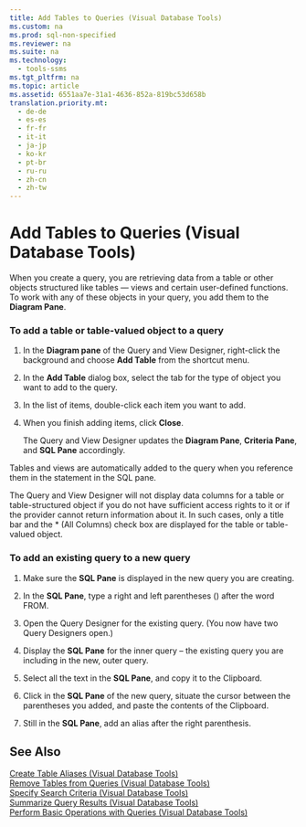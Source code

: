 ```yaml
---
title: Add Tables to Queries (Visual Database Tools)
ms.custom: na
ms.prod: sql-non-specified
ms.reviewer: na
ms.suite: na
ms.technology: 
  - tools-ssms
ms.tgt_pltfrm: na
ms.topic: article
ms.assetid: 6551aa7e-31a1-4636-852a-819bc53d658b
translation.priority.mt: 
  - de-de
  - es-es
  - fr-fr
  - it-it
  - ja-jp
  - ko-kr
  - pt-br
  - ru-ru
  - zh-cn
  - zh-tw
---
```

# Add Tables to Queries (Visual Database Tools)
When you create a query, you are retrieving data from a table or other objects structured like tables — views and certain user\-defined functions. To work with any of these objects in your query, you add them to the **Diagram Pane**.  
  
### To add a table or table\-valued object to a query  
  
1.  In the **Diagram pane** of the Query and View Designer, right\-click the background and choose **Add Table** from the shortcut menu.  
  
2.  In the **Add Table** dialog box, select the tab for the type of object you want to add to the query.  
  
3.  In the list of items, double\-click each item you want to add.  
  
4.  When you finish adding items, click **Close**.  
  
    The Query and View Designer updates the **Diagram Pane**, **Criteria Pane**, and **SQL Pane** accordingly.  
  
Tables and views are automatically added to the query when you reference them in the statement in the SQL pane.  
  
The Query and View Designer will not display data columns for a table or table\-structured object if you do not have sufficient access rights to it or if the provider cannot return information about it. In such cases, only a title bar and the \* (All Columns) check box are displayed for the table or table\-valued object.  
  
### To add an existing query to a new query  
  
1.  Make sure the **SQL Pane** is displayed in the new query you are creating.  
  
2.  In the **SQL Pane**, type a right and left parentheses () after the word FROM.  
  
3.  Open the Query Designer for the existing query. (You now have two Query Designers open.)  
  
4.  Display the **SQL Pane** for the inner query – the existing query you are including in the new, outer query.  
  
5.  Select all the text in the **SQL Pane**, and copy it to the Clipboard.  
  
6.  Click in the **SQL Pane** of the new query, situate the cursor between the parentheses you added, and paste the contents of the Clipboard.  
  
7.  Still in the **SQL Pane**, add an alias after the right parenthesis.  
  
## See Also  
[Create Table Aliases &#40;Visual Database Tools&#41;](../content/Create-Table-Aliases--Visual-Database-Tools-.md)  
[Remove Tables from Queries &#40;Visual Database Tools&#41;](../content/Remove-Tables-from-Queries--Visual-Database-Tools-.md)  
[Specify Search Criteria &#40;Visual Database Tools&#41;](../content/Specify-Search-Criteria--Visual-Database-Tools-.md)  
[Summarize Query Results &#40;Visual Database Tools&#41;](../content/Summarize-Query-Results--Visual-Database-Tools-.md)  
[Perform Basic Operations with Queries &#40;Visual Database Tools&#41;](../content/Perform-Basic-Operations-with-Queries--Visual-Database-Tools-.md)  
  
